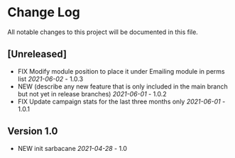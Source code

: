 
# Change Log
All notable changes to this project will be documented in this file.

## [Unreleased]

- FIX Modify module position to place it under Emailing module in perms list *2021-06-02* - 1.0.3
- NEW (describe any new feature that is only included in the main branch but not
  yet in release branches) *2021-06-01* - 1.0.2
- FIX Update campaign stats for the last three months only *2021-06-01* - 1.0.1 

## Version 1.0
- NEW init sarbacane *2021-04-28* - 1.0

